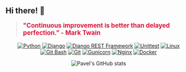 ## Hi there! 👋

<p align="center">
    <blockquote style="color: crimson; font-size: larger;"><strong>"Continuous improvement is better than delayed perfection." - Mark Twain</strong></blockquote>
</p>

<p align="center">
    <a href="#"><img src="https://img.shields.io/badge/-Python-3776AB?style=flat-square&logo=Python" alt="Python"></a>
    <a href="#"><img src="https://img.shields.io/badge/-Django-092E20?style=flat-square&logo=Django" alt="Django"></a>
    <a href="#"><img src="https://img.shields.io/badge/-Django%20REST%20Framework-092E20?style=flat-square&logo=Django" alt="Django REST Framework"></a>
    <a href="#"><img src="https://img.shields.io/badge/-Unittest-0175C2?style=flat-square" alt="Unittest"></a>
    <a href="#"><img src="https://img.shields.io/badge/-Linux-FCC624?style=flat-square&logo=Linux" alt="Linux"></a>
    <a href="#"><img src="https://img.shields.io/badge/-Git%20Bash-000000?style=flat-square&logo=Git" alt="Git Bash"></a>
    <a href="#"><img src="https://img.shields.io/badge/-Git-F05032?style=flat-square&logo=Git" alt="Git"></a>
    <a href="#"><img src="https://img.shields.io/badge/-Gunicorn-000000?style=flat-square&logo=Gunicorn" alt="Gunicorn"></a>
    <a href="#"><img src="https://img.shields.io/badge/-Nginx-269539?style=flat-square&logo=Nginx" alt="Nginx"></a>
    <a href="#"><img src="https://img.shields.io/badge/-Docker-2496ED?style=flat-square&logo=Docker" alt="Docker"></a>
</p>

<p align="center">
    <img src="https://github-readme-stats.vercel.app/api?username=d1g-1t&show_icons=true&theme=shadow_blue" alt="Pavel's GitHub stats">
</p>